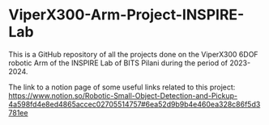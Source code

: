 # ViperX300-Arm-Project-INSPIRE-Lab

This is a GitHub repository of all the projects done on the ViperX300 6DOF robotic Arm of the INSPIRE Lab of BITS Pilani during the period of 2023-2024.

The link to a notion page of some useful links related to this project: https://www.notion.so/Robotic-Small-Object-Detection-and-Pickup-4a598fd4e8ed4865accec02705514757#6ea52d9b9b4e460ea328c86f5d3781ee
